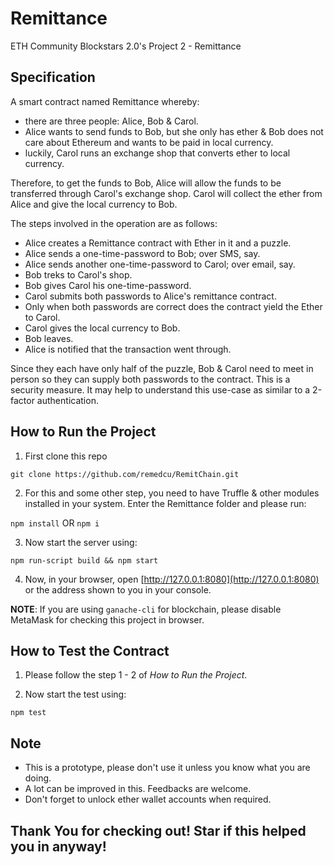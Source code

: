 # Remittance
ETH Community Blockstars 2.0's Project 2 - Remittance

## Specification

A smart contract named Remittance whereby:

- there are three people: Alice, Bob & Carol.
- Alice wants to send funds to Bob, but she only has ether & Bob does not care about Ethereum and wants to be paid in local currency.
- luckily, Carol runs an exchange shop that converts ether to local currency.

Therefore, to get the funds to Bob, Alice will allow the funds to be transferred through Carol's exchange shop. Carol will collect the ether from Alice and give the local currency to Bob.

The steps involved in the operation are as follows:

- Alice creates a Remittance contract with Ether in it and a puzzle.
- Alice sends a one-time-password to Bob; over SMS, say.
- Alice sends another one-time-password to Carol; over email, say.
- Bob treks to Carol's shop.
- Bob gives Carol his one-time-password.
- Carol submits both passwords to Alice's remittance contract.
- Only when both passwords are correct does the contract yield the Ether to Carol.
- Carol gives the local currency to Bob.
- Bob leaves.
- Alice is notified that the transaction went through.

Since they each have only half of the puzzle, Bob & Carol need to meet in person so they can supply both passwords to the contract. This is a security measure. It may help to understand this use-case as similar to a 2-factor authentication.

## How to Run the Project

1. First clone this repo

`git clone https://github.com/remedcu/RemitChain.git`

2. For this and some other step, you need to have Truffle & other modules installed in your system. Enter the Remittance folder and please run:

`npm install` OR `npm i`

3. Now start the server using:

`npm run-script build && npm start`

4. Now, in your browser, open [http://127.0.0.1:8080](http://127.0.0.1:8080) or the address shown to you in your console.

**NOTE**: If you are using `ganache-cli` for blockchain, please disable MetaMask for checking this project in browser.

## How to Test the Contract

1. Please follow the step 1 - 2 of *How to Run the Project*.

2. Now start the test using:

`npm test`

## Note

- This is a prototype, please don't use it unless you know what you are doing.
- A lot can be improved in this. Feedbacks are welcome.
- Don't forget to unlock ether wallet accounts when required.

## Thank You for checking out! Star if this helped you in anyway!